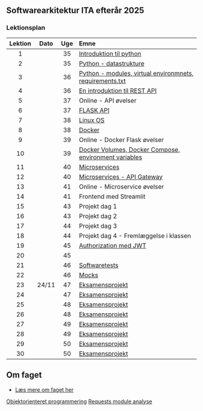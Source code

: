 ## Softwarearkitektur ITA efterår 2025

### Lektionsplan


| Lektion |    Dato    |   Uge   | Emne                                                                       |
|:-------:|:----------:|:-------:|:---------------------------------------------------------------------------|
|    1    |            |   35    | [Introduktion til python](materialer/intro1/py_intro_1.md)                |
|    2    |            |   35    | [Python - datastrukture](materialer/intro2/py_intro_2.md)                 |
|    3    |            |   36    | [Python - modules, virtual environmnets, requirements.txt](materialer/intro3/py_intro_3.md) |
|    4    |            |   36    | [En introduktion til REST API](materialer/restapi1/introduktion_til_rest_api.md) |
|    5    |            |   37    | Online - API øvelser                                                                 |
|    6    |            |   37    | [FLASK API](materialer/restapi2/flask.md)                                 |
|    7    |            |   38    | [Linux OS](materialer/docker1/docker_1.md)                                |
|    8    |            |   38    | [Docker](materialer/docker2/docker_2.md)                                  |
|    9    |            |   39    | Online - Docker Flask øvelser                                                                    |
|   10    |            |   39    | [Docker Volumes, Docker Compose, environment variables](materialer/docker3/docker_3.md)                               |
|   11    |            |   40    | [Microservices ](materialer/microservices1/microservices_1.md)                               |
|   12    |            |   40    | [Microservices - API Gateway](materialer/microservice2/microservices_2.md)           |
|   13    |            |   41    | Online - Microservice øvelser    |
|   14    |            |   41    | Frontend med Streamlit                                                                          |
|   15    |            |   43    | Projekt dag 1                                                              |
|   16    |            |   43    | Projekt dag 2                                                              |
|   17    |            |   44    | Projekt dag 3                                                              |
|   18    |            |   44    | Projekt dag 4 - Fremlæggelse i klassen                                                           |
|   19    |            |   45    | [Authorization med JWT](lessons/ses10.md)                            |
|   20    |            |   45    |                                  |
|   21    |            |   46    | [Softwaretests](materialer/tests1/testing_1.md)                           |
|   22    |            |   46    | [Mocks](materialer/tests2/testing_2.md)                                   |
|   23    |   24/11    |   47    | [Eksamensprojekt](lessons/ses10.md)                                       |
|   24    |            |   47    | [Eksamensprojekt](lessons/ses10.md)                                       |
|   25    |            |   48    | [Eksamensprojekt](lessons/ses10.md)                                       |
|   26    |            |   48    | [Eksamensprojekt](lessons/ses10.md)                                       |
|   27    |            |   49    | [Eksamensprojekt](lessons/ses10.md)                                       |
|   28    |            |   49    | [Eksamensprojekt](lessons/ses10.md)                                       |
|   29    |            |   50    | [Eksamensprojekt](lessons/ses10.md)                                       |
|   30    |            |   50    | [Eksamensprojekt](lessons/ses10.md)                                       |

## Om faget
* [Læs mere om faget her](formalia/about_this_elective.md)


 [Objektorienteret programmering](materialer/oop1/oop_1.md)
 [Requests module analyse](materialer/requests_module/requests.md)
